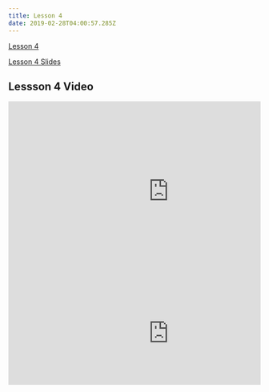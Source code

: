```yaml
---
title: Lesson 4
date: 2019-02-28T04:00:57.285Z
---
```

[Lesson 4](https://github.com/kiangtengl/python_101/releases/download/lesson_4/Lesson.4.zip)

[Lesson 4 Slides](https://www.figma.com/file/VvfJbBdksxyIDOeJKGvvlKmx/Lesson-4-Loops)

## Lessson 4 Video

<div style='max-width: 640px'><div style='position: relative; padding-bottom: 56.25%; height: 0; overflow: hidden;'><iframe width="640" height="360" src="https://web.microsoftstream.com/embed/video/2f7acdb6-a9a0-4244-878c-fd60a9aa0c52?autoplay=true&showinfo=true" style="border:none;" allowfullscreen style='position: absolute; top: 0; left: 0; right: 0; bottom: 0; height: 100%; max-width: 100%;'></iframe></div></div>

<div style='max-width: 640px'><div style='position: relative; padding-bottom: 56.25%; height: 0; overflow: hidden;'><iframe width="640" height="360" src="https://web.microsoftstream.com/embed/video/2afd63c7-18d2-4d27-9722-39f1b4760a67?autoplay=true&amp;showinfo=true" style="border:none;" allowfullscreen style='position: absolute; top: 0; left: 0; right: 0; bottom: 0; height: 100%; max-width: 100%;'></iframe></div></div>
